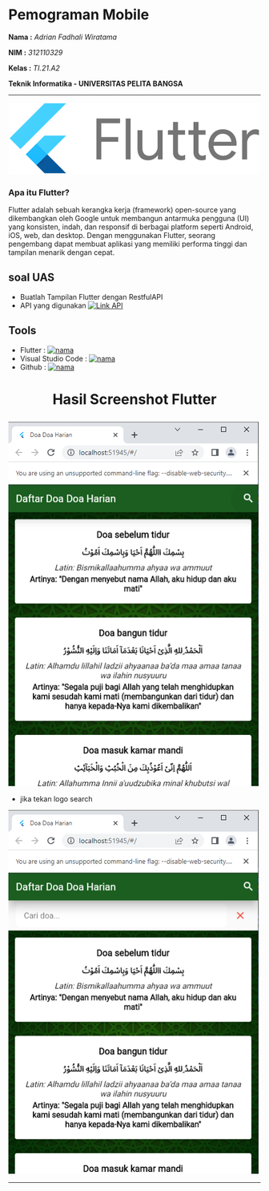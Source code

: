 # **Pemograman Mobile**

**Nama :** _Adrian Fadhali Wiratama_

**NIM :** _312110329_

**Kelas :** _TI.21.A2_

**Teknik Informatika - UNIVERSITAS PELITA BANGSA**

---

![gambar](README_img/flutter.png)

### Apa itu Flutter?
Flutter adalah sebuah kerangka kerja (framework) open-source yang dikembangkan oleh Google untuk membangun antarmuka pengguna (UI) yang konsisten, indah, dan responsif di berbagai platform seperti Android, iOS, web, dan desktop. Dengan menggunakan Flutter, seorang pengembang dapat membuat aplikasi yang memiliki performa tinggi dan tampilan menarik dengan cepat.


## soal UAS

- Buatlah Tampilan Flutter dengan RestfulAPI 
- API yang digunakan [![Link API](https://img.shields.io/badge/Link%20-%20API%20-%20green)](https://doa-doa-api-ahmadramadhan.fly.dev/api)

## Tools

- Flutter : [![nama](https://img.shields.io/badge/-Flutter-02569B?style=flat-square&logo=flutter&link=https://github.com/LuizCarlosAbbott/)](https://docs.flutter.dev/get-started/install?gclid=CjwKCAjw2K6lBhBXEiwA5RjtCQdRQnJdOx2Y0I81vRVMaqr79GJU5C8uNKfHLGUEoroASVwFWtLwTRoC0NEQAvD_BwE&gclsrc=aw.ds)
- Visual Studio Code : [![nama](http://img.shields.io/badge/-VS%20Code-007ACC?style=flat-square&logo=visual-studio-code&logoColor=ffffff)](https://code.visualstudio.com/download)
- Github : [![nama](https://img.shields.io/badge/-GitHub-181717?style=flat-square&logo=github)](https://github.com/DeanAdriansyah)

# <p align="center">Hasil Screenshot Flutter</p>

![gambar](README_img/hasil1.png)

- jika tekan logo search

![gambar](README_img/hasil2.png)

---









